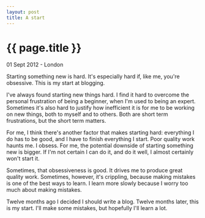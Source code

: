 ```yaml
---
layout: post
title: A start
---
```


{{ page.title }}
================

<p class="meta">01 Sept 2012 - London</p>

Starting something new is hard. It's especially hard if, like me, you're obsessive. This is my start at blogging.

I've always found starting new things hard. I find it hard to overcome the personal frustration of being a beginner, when I'm used to being an expert. Sometimes it's also hard to justify how inefficient it is for me to be working on new things, both to myself and to others. Both are short term frustrations, but the short term matters.

For me, I think there's another factor that makes starting hard: everything I do has to be good, and I have to finish everything I start. Poor quality work haunts me. I obsess. For me, the potential downside of starting something new is bigger. If I'm not certain I can do it, and do it well, I almost certainly won't start it.

Sometimes, that obsessiveness is good. It drives me to produce great quality work. Sometimes, however, it's crippling, because making mistakes is one of the best ways to learn. I learn more slowly because I worry too much about making mistakes.

Twelve months ago I decided I should write a blog. Twelve months later, this is my start. I'll make some mistakes, but hopefully I'll learn a lot.